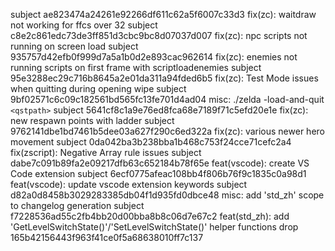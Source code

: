 subject ae823474a24261e92266df611c62a5f6007c33d3 fix(zc): waitdraw not working for ffcs over 32
subject c8e2c861edc73de3ff851d3cbc9bc8d07037d007 fix(zc): npc scripts not running on screen load
subject 935757d42efb0f999d7a5a1b0d2e893cac962614 fix(zc): enemies not running scripts on first frame with scriptloadenemies
subject 95e3288ec29c716b8645a2e01da311a94fded6b5 fix(zc): Test Mode issues when quitting during opening wipe
subject 9bf02571c6c09c182561bd565fc13fe701d4ad04 misc: ./zelda -load-and-quit `<qstpath>`
subject 5641cf8c1a9e76ed8fca68e7189f71c5efd20e1e fix(zc): new respawn points with ladder
subject 9762141dbe1bd7461b5dee03a627f290c6ed322a fix(zc): various newer hero movement
subject 0da042ba3b238bba1b468c753f24cce71cefc2a4 fix(zscript): Negative Array rule issues
subject dabe7c091b89fa2e09217dfb63c652184b78f65e feat(vscode): create VS Code extension
subject 6ecf0775afeac108bb4f806b76f9c1835c0a98d1 feat(vscode): update vscode extension keywords
subject d82a0d8458b3029283385db04f1d935fd0dbce48 misc: add 'std_zh' scope to changelog generation
subject f7228536ad55c2fb4bb20d00bba8b8c06d7e67c2 feat(std_zh): add 'GetLevelSwitchState()'/'SetLevelSwitchState()' helper functions
drop 165b42156443f963f41ce0f5a68638010ff7c137
